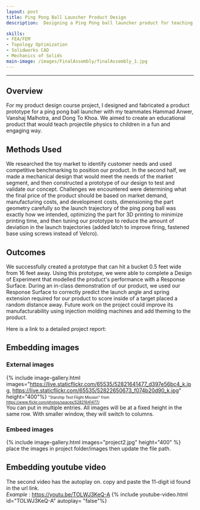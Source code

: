```yaml
---
layout: post
title: Ping Pong Ball Launcher Product Design
description:  Designing a Ping Pong ball launcher product for teaching STEM concepts to children.

skills: 
- FEA/FEM
- Topology Optimization
- Solidworks CAD
- Mechanics of Solids
main-image: /images/FinalAssembly/finalAssembly_1.jpg
---
```


---
## Overview
For my product design course project, I designed and fabricated a product prototype for a ping pong ball launcher with my teammates Hammad Anwer, Vanshaj Malhotra, and Dong To Khoa. We aimed to create an educational product that would teach projectile physics to children in a fun and engaging way. 

## Methods Used
We researched the toy market to identify customer needs and used competitive benchmarking to position our product. In the second half, we made a mechanical design that would meet the needs of the market segment, and then constructed a prototype of our design to test and validate our concept. 
Challenges we encountered were determining what the final price of the product should be based on market demand, manufacturing costs, and development costs, dimensioning the part geometry carefully so the launch trajectory of the ping pong ball was exactly how we intended, optimizing the part for 3D printing to minimize printing time, and then tuning our prototype to reduce the amount of deviation in the launch trajectories (added latch to improve firing, fastened base using screws instead of Velcro).

## Outcomes
We successfully created a prototype that can hit a bucket 0.5 feet wide from 16 feet away. Using this prototype, we were able to complete a Design of Experiment that modelled the product's performance with a Response Surface. During an in-class demonstration of our product, we used our Response Surface to correctly predict the launch angle and spring extension required for our product to score inside of a target placed a random distance away. Future work on the project could improve its manufacturability using injection molding machines and add theming to the product. 

Here is a link to a detailed project report:

## Embedding images 
### External images
{% include image-gallery.html images="https://live.staticflickr.com/65535/52821641477_d397e56bc4_k.jpg, https://live.staticflickr.com/65535/52822650673_f074b20d90_k.jpg" height="400"%}
<span style="font-size: 10px">"Starship Test Flight Mission" from https://www.flickr.com/photos/spacex/52821641477/</span>  
You can put in multiple entries. All images will be at a fixed height in the same row. With smaller window, they will switch to columns.  

### Embeed images
{% include image-gallery.html images="project2.jpg" height="400" %} 
place the images in project folder/images then update the file path.   


## Embedding youtube video
The second video has the autoplay on. copy and paste the 11-digit id found in the url link. <br>
*Example* : https://youtu.be/TOLWJ3KeQ-A
{% include youtube-video.html id="TOLWJ3KeQ-A" autoplay= "false"%}
